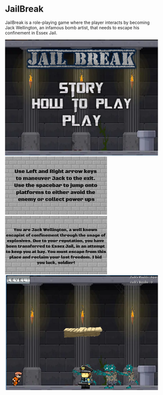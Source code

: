 <h1> JailBreak </h1>
<p> JailBreak is a role-playing game where the player interacts by becoming Jack Wellington, an infamous bomb artist, that needs to escape his confinement in Essex Jail.</p>


<img style="-webkit-user-select: none;" src="https://raw.githubusercontent.com/m1awu/Game-JailBreak/master/jb%20screen.PNG">

<img style="-webkit-user-select: none;" src="https://raw.githubusercontent.com/m1awu/Game-JailBreak/master/ins1.png">

<img style="-webkit-user-select: none;" src="https://raw.githubusercontent.com/m1awu/Game-JailBreak/master/sImage.png">

<img style="-webkit-user-select: none;" src="https://raw.githubusercontent.com/m1awu/Game-JailBreak/master/Capture(Level%201).PNG">
